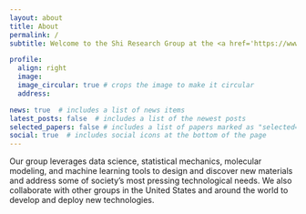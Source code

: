 ```yaml
---
layout: about
title: About
permalink: /
subtitle: Welcome to the Shi Research Group at the <a href='https://www.buffalo.edu/'>University at Buffalo</a>!

profile:
  align: right
  image: 
  image_circular: true # crops the image to make it circular
  address: 

news: true  # includes a list of news items
latest_posts: false  # includes a list of the newest posts
selected_papers: false # includes a list of papers marked as "selected={true}"
social: true  # includes social icons at the bottom of the page
---
```


Our group leverages data science, statistical mechanics, molecular modeling, and machine learning tools to design and discover new materials and address some of society’s most pressing technological needs. We also collaborate with other groups in the United States and around the world to develop and deploy new technologies.
